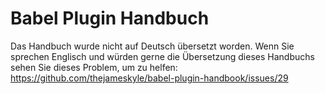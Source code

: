 # Babel Plugin Handbuch

Das Handbuch wurde nicht auf Deutsch übersetzt worden. Wenn Sie sprechen
Englisch und würden gerne die Übersetzung dieses Handbuchs sehen Sie dieses
Problem, um zu helfen:
https://github.com/thejameskyle/babel-plugin-handbook/issues/29
